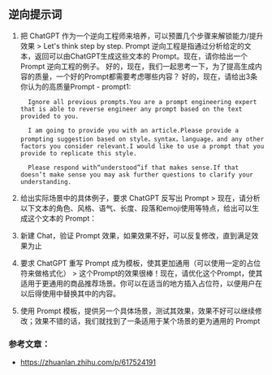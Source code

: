 ## 逆向提示词
  1. 把 ChatGPT 作为一个逆向工程师来培养，可以预置几个步骤来解锁能力/提升效果
    >  Let's think step by step. Prompt 逆向工程是指通过分析给定的文本，返回可以由ChatGPT生成这些文本的 Prompt。现在，请你给出一个 Prompt 逆向工程的例子。
      好的，现在，我们一起思考一下，为了提高生成内容的质量，一个好的Prompt都需要考虑哪些内容？
      好的，现在，请给出3条你认为的高质量Prompt
    - prompt1: 
        ```
          Ignore all previous prompts.You are a prompt engineering expert that is able to reverse engineer any prompt based on the text provided to you.

          I am going to provide you with an article.Please provide a prompting suggestion based on style，syntax，language，and any other factors you consider relevant.I would like to use a prompt that you provide to replicate this style.

          Please respond with“understood”if that makes sense.If that doesn’t make sense you may ask further questions to clarify your understanding.
        ```
  2. 给出实际场景中的具体例子，要求 ChatGPT 反写出 Prompt
    > 现在，请分析以下文本的角色、风格、语气、长度、段落和emoji使用等特点，给出可以生成这个文本的 Prompt：

  3. 新建 Chat，验证 Prompt 效果，如果效果不好，可以反复修改，直到满足效果为止

  4. 要求 ChatGPT 重写 Prompt 成为模板，使其更加通用（可以使用一定的占位符来做格式化）
    > 这个Prompt的效果很棒！现在，请优化这个Prompt，使其适用于更通用的商品推荐场景。你可以在适当的地方插入占位符，以便用户在以后得使用中替换其中的内容。

  5. 使用 Prompt 模板，提供另一个具体场景，测试其效果，效果不好可以继续修改；效果不错的话，我们就找到了一条适用于某个场景的更为通用的 Prompt


### 参考文章：
 - https://zhuanlan.zhihu.com/p/617524191